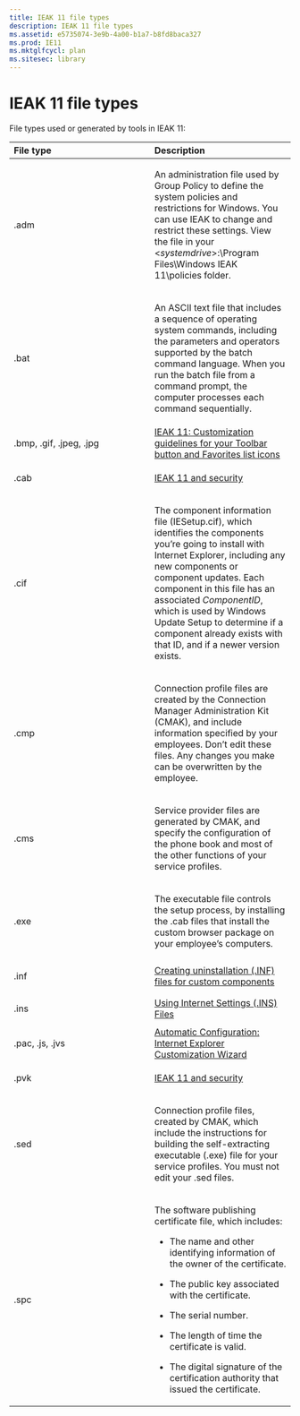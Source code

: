 ```yaml
---
title: IEAK 11 file types
description: IEAK 11 file types
ms.assetid: e5735074-3e9b-4a00-b1a7-b8fd8baca327
ms.prod: IE11
ms.mktglfcycl: plan
ms.sitesec: library
---
```


# IEAK 11 file types


File types used or generated by tools in IEAK 11:

<table>
<colgroup>
<col width="50%" />
<col width="50%" />
</colgroup>
<thead>
<tr class="header">
<th align="left">File type</th>
<th align="left">Description</th>
</tr>
</thead>
<tbody>
<tr class="odd">
<td align="left"><p>.adm</p></td>
<td align="left"><p>An administration file used by Group Policy to define the system policies and restrictions for Windows. You can use IEAK to change and restrict these settings. View the file in your &lt;<em>systemdrive</em>&gt;:\Program Files\Windows IEAK 11\policies folder.</p></td>
</tr>
<tr class="even">
<td align="left"><p>.bat</p></td>
<td align="left"><p>An ASCII text file that includes a sequence of operating system commands, including the parameters and operators supported by the batch command language. When you run the batch file from a command prompt, the computer processes each command sequentially.</p></td>
</tr>
<tr class="odd">
<td align="left"><p>.bmp, .gif, .jpeg, .jpg</p></td>
<td><a href="http://technet.microsoft.com/en-us/itpro/windows/ieak-11-customization-guidelines-for-your-toolbar-button-and-favorites-list-icons">IEAK 11: Customization guidelines for your Toolbar button and Favorites list icons</a>
</tr>
<tr class="even">
<td align="left"><p>.cab</p></td>
<td><a href="http://technet.microsoft.com/en-us/itpro/windows/ieak-11-and-security">IEAK 11 and security</a>
</tr>
<tr class="odd">
<td align="left"><p>.cif</p></td>
<td align="left"><p>The component information file (IESetup.cif), which identifies the components you’re going to install with Internet Explorer, including any new components or component updates. Each component in this file has an associated <em>ComponentID</em>, which is used by Windows Update Setup to determine if a component already exists with that ID, and if a newer version exists.</p></td>
</tr>
<tr class="even">
<td align="left"><p>.cmp</p></td>
<td align="left"><p>Connection profile files are created by the Connection Manager Administration Kit (CMAK), and include information specified by your employees. Don’t edit these files. Any changes you make can be overwritten by the employee.</p></td>
</tr>
<tr class="odd">
<td align="left"><p>.cms</p></td>
<td align="left"><p>Service provider files are generated by CMAK, and specify the configuration of the phone book and most of the other functions of your service profiles.</p></td>
</tr>
<tr class="even">
<td align="left"><p>.exe</p></td>
<td align="left"><p>The executable file controls the setup process, by installing the .cab files that install the custom browser package on your employee’s computers.</p></td>
</tr>
<tr class="odd">
<td align="left"><p>.inf</p></td>
<td><a href="http://technet.microsoft.com/en-us/itpro/windows/creating-uninstallation--inf--files-for-custom-components">Creating uninstallation (.INF) files for custom components</a>
</tr>
<tr class="even">
<td align="left"><p>.ins</p></td>
<td><a href="http://technet.microsoft.com/en-us/itpro/windows/using-internet-settings--ins--files">Using Internet Settings (.INS) Files</a>
</tr>
<tr class="odd">
<td align="left"><p>.pac, .js, .jvs</p></td>
<td><a href="http://technet.microsoft.com/en-us/itpro/windows/automatic-configuration-internet-explorer-customization-wizard">Automatic Configuration: Internet Explorer Customization Wizard</a>
</tr>
<tr class="even">
<td align="left"><p>.pvk</p></td>
<td><a href="http://technet.microsoft.com/en-us/itpro/windows/ieak-11-and-security">IEAK 11 and security</a>
</tr>
<tr class="odd">
<td align="left"><p>.sed</p></td>
<td align="left"><p>Connection profile files, created by CMAK, which include the instructions for building the self-extracting executable (.exe) file for your service profiles. You must not edit your .sed files.</p></td>
</tr>
<tr class="even">
<td align="left"><p>.spc</p></td>
<td align="left"><p>The software publishing certificate file, which includes:</p>
<ul>
<li><p>The name and other identifying information of the owner of the certificate.</p></li>
<li><p>The public key associated with the certificate.</p></li>
<li><p>The serial number.</p></li>
<li><p>The length of time the certificate is valid.</p></li>
<li><p>The digital signature of the certification authority that issued the certificate.</p></li>
</ul></td>
</tr>
</tbody>
</table>

 

 

 





